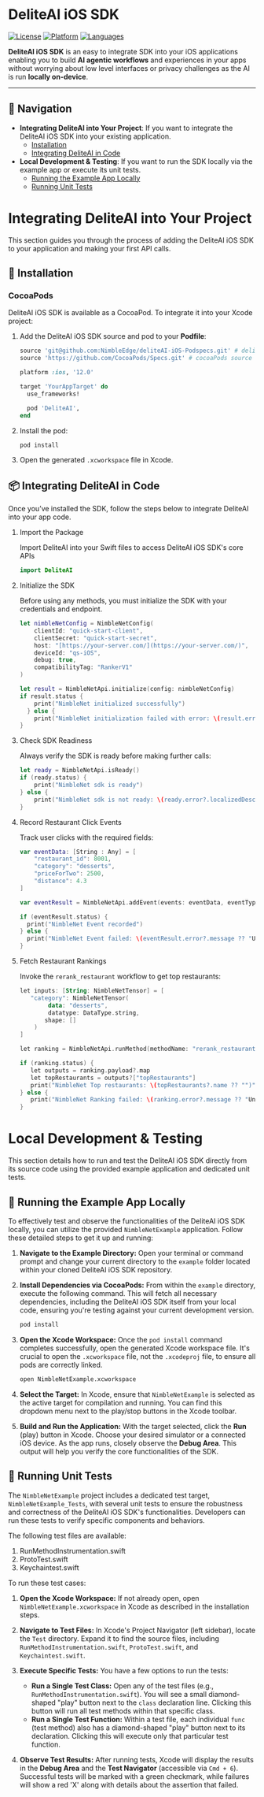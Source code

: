 # DeliteAI iOS SDK

[![License](https://img.shields.io/badge/license-Apache%202.0-blue.svg)](../../LICENSE)
[![Platform](https://img.shields.io/badge/platform-iOS-orange.svg)](https://github.com/NimbleEdge/deliteAI)
[![Languages](https://img.shields.io/badge/language-Swift-orange.svg)](https://github.com/NimbleEdge/deliteAI)

**DeliteAI iOS SDK** is an easy to integrate SDK into your iOS applications enabling you to build **AI agentic workflows** and experiences in your apps without worrying about low level interfaces or privacy challenges as the AI is run **locally on-device**.

---

## 🧭 Navigation

* **Integrating DeliteAI into Your Project**: If you want to integrate the DeliteAI iOS SDK into your existing application.
    * [Installation](#-installation)
    * [Integrating DeliteAI in Code](#-integrating-deliteai-in-code)
* **Local Development & Testing**: If you want to run the SDK locally via the example app or execute its unit tests.
    * [Running the Example App Locally](#-running-the-example-app-locally)
    * [Running Unit Tests](#-running-unit-tests)


# Integrating DeliteAI into Your Project

This section guides you through the process of adding the DeliteAI iOS SDK to your application and making your first API calls.

## 🚀 Installation

### CocoaPods

DeliteAI iOS SDK is available as a CocoaPod. To integrate it into your Xcode project:

1.  Add the DeliteAI iOS SDK source and pod to your **Podfile**:

    ```ruby
    source 'git@github.com:NimbleEdge/deliteAI-iOS-Podspecs.git' # deliteAI source
    source 'https://github.com/CocoaPods/Specs.git' # cocoaPods source

    platform :ios, '12.0'

    target 'YourAppTarget' do
      use_frameworks!

      pod 'DeliteAI',
    end
    ```

2.  Install the pod:

    ```bash
    pod install
    ```

3.  Open the generated `.xcworkspace` file in Xcode.

## 📦 Integrating DeliteAI in Code

Once you’ve installed the SDK, follow the steps below to integrate DeliteAI into your app code.

1.  Import the Package

    Import DeliteAI into your Swift files to access DeliteAI iOS SDK's core APIs

    ```swift
    import DeliteAI
    ```

2.  Initialize the SDK

    Before using any methods, you must initialize the SDK with your credentials and endpoint.

    ```swift
    let nimbleNetConfig = NimbleNetConfig(
        clientId: "quick-start-client",
        clientSecret: "quick-start-secret",
        host: "[https://your-server.com/](https://your-server.com/)",
        deviceId: "qs-iOS",
        debug: true,
        compatibilityTag: "RankerV1"
    )

    let result = NimbleNetApi.initialize(config: nimbleNetConfig)
    if result.status {
        print("NimbleNet initialized successfully")
      } else {
        print("NimbleNet initialization failed with error: \(result.error?.localizedDescription ?? "")")
    }
    ```

3.  Check SDK Readiness

    Always verify the SDK is ready before making further calls:

    ```swift
    let ready = NimbleNetApi.isReady()
    if (ready.status) {
        print("NimbleNet sdk is ready")
    } else {
        print("NimbleNet sdk is not ready: \(ready.error?.localizedDescription ?? "")")
    }
    ```

4.  Record Restaurant Click Events

    Track user clicks with the required fields:

    ```swift
    var eventData: [String : Any] = [
        "restaurant_id": 8001,
        "category": "desserts",
        "priceForTwo": 2500,
        "distance": 4.3
    ]

    var eventResult = NimbleNetApi.addEvent(events: eventData, eventType: "RestaurantClicksTable")

    if (eventResult.status) {
      print("NimbleNet Event recorded")
    } else {
      print("NimbleNet Event failed: \(eventResult.error?.message ?? "Unknown error")")
    }
    ```

5.  Fetch Restaurant Rankings

    Invoke the `rerank_restaurant` workflow to get top restaurants:

    ```kotlin
    let inputs: [String: NimbleNetTensor] = [
       "category": NimbleNetTensor(
            data: "desserts",
            datatype: DataType.string,
           shape: []
        )
    ]

    let ranking = NimbleNetApi.runMethod(methodName: "rerank_restaurant", inputs: inputs)

    if (ranking.status) {
       let outputs = ranking.payload?.map
       let topRestaurants = outputs?["topRestaurants"]
       print("NimbleNet Top restaurants: \(topRestaurants?.name ?? "")")
    } else {
       print("NimbleNet Ranking failed: \(ranking.error?.message ?? "Unknown error")")
    }
    ```


# Local Development & Testing

This section details how to run and test the DeliteAI iOS SDK directly from its source code using the provided example application and dedicated unit tests.

## 🧪 Running the Example App Locally

To effectively test and observe the functionalities of the DeliteAI iOS SDK locally, you can utilize the provided `NimbleNetExample` application. Follow these detailed steps to get it up and running:

1.  **Navigate to the Example Directory:**
    Open your terminal or command prompt and change your current directory to the `example` folder located within your cloned DeliteAI iOS SDK repository.

2.  **Install Dependencies via CocoaPods:**
    From within the `example` directory, execute the following command. This will fetch all necessary dependencies, including the DeliteAI iOS SDK itself from your local code, ensuring you're testing against your current development version.

    ```bash
    pod install
    ```

3.  **Open the Xcode Workspace:**
    Once the `pod install` command completes successfully, open the generated Xcode workspace file. It's crucial to open the `.xcworkspace` file, not the `.xcodeproj` file, to ensure all pods are correctly linked.

    ```bash
    open NimbleNetExample.xcworkspace
    ```

4.  **Select the Target:**
    In Xcode, ensure that `NimbleNetExample` is selected as the active target for compilation and running. You can find this dropdown menu next to the play/stop buttons in the Xcode toolbar.

5.  **Build and Run the Application:**
    With the target selected, click the **Run** (play) button in Xcode. Choose your desired simulator or a connected iOS device. As the app runs, closely observe the **Debug Area**. This output will help you verify the core functionalities of the SDK.

## 🔬 Running Unit Tests

The `NimbleNetExample` project includes a dedicated test target, `NimbleNetExample_Tests`, with several unit tests to ensure the robustness and correctness of the DeliteAI iOS SDK's functionalities. Developers can run these tests to verify specific components and behaviors.

The following test files are available:

1. RunMethodInstrumentation.swift
2. ProtoTest.swift
3. Keychaintest.swift

To run these test cases:

1.  **Open the Xcode Workspace:**
    If not already open, open `NimbleNetExample.xcworkspace` in Xcode as described in the installation steps.

2.  **Navigate to Test Files:**
    In Xcode's Project Navigator (left sidebar), locate the `Test` directory. Expand it to find the source files, including `RunMethodInstrumentation.swift`, `ProtoTest.swift`, and `Keychaintest.swift`.

3.  **Execute Specific Tests:**
    You have a few options to run the tests:
    * **Run a Single Test Class:** Open any of the test files (e.g., `RunMethodInstrumentation.swift`). You will see a small diamond-shaped "play" button next to the `class` declaration line. Clicking this button will run all test methods within that specific class.
    * **Run a Single Test Function:** Within a test file, each individual `func` (test method) also has a diamond-shaped "play" button next to its declaration. Clicking this will execute only that particular test function.

4.  **Observe Test Results:**
    After running tests, Xcode will display the results in the **Debug Area** and the **Test Navigator** (accessible via `Cmd + 6`). Successful tests will be marked with a green checkmark, while failures will show a red 'X' along with details about the assertion that failed.

